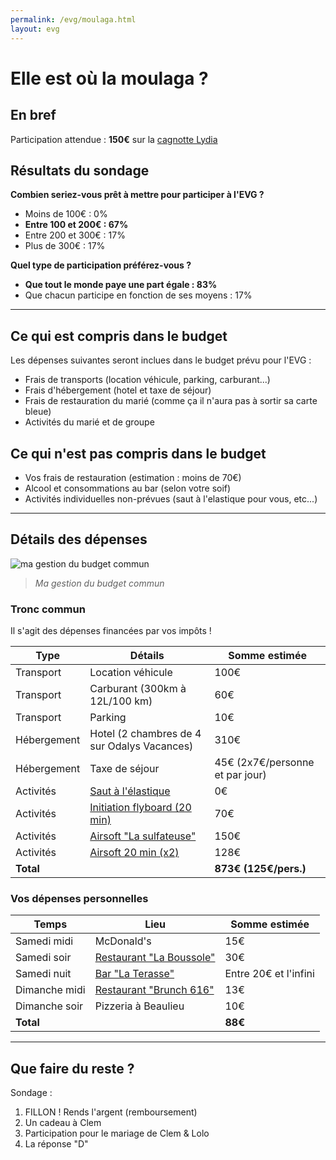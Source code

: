 ```yaml
---
permalink: /evg/moulaga.html
layout: evg
---
```


# Elle est où la moulaga ?

## En bref

Participation attendue : **150€** sur la [cagnotte Lydia](https://lydia-app.com/collect/33513-evg-clement/fr)

## Résultats du sondage

**Combien seriez-vous prêt à mettre pour participer à l'EVG ?**

- Moins de 100€ : 0%
- **Entre 100 et 200€ : 67%**
- Entre 200 et 300€ : 17%
- Plus de 300€ : 17%

**Quel type de participation préférez-vous ?**

- **Que tout le monde paye une part égale : 83%**
- Que chacun participe en fonction de ses moyens : 17%

---

## Ce qui est compris dans le budget

Les dépenses suivantes seront inclues dans le budget prévu pour l'EVG :

- Frais de transports (location véhicule, parking, carburant...)
- Frais d'hébergement (hotel et taxe de séjour)
- Frais de restauration du marié (comme ça il n'aura pas à sortir sa carte bleue)
- Activités du marié et de groupe

## Ce qui n'est pas compris dans le budget

- Vos frais de restauration (estimation : moins de 70€)
- Alcool et consommations au bar (selon votre soif)
- Activités individuelles non-prévues (saut à l'elastique pour vous, etc...)

---

## Détails des dépenses

![ma gestion du budget commun](https://media3.giphy.com/media/1N7wpCVjQJatq/giphy.gif?cid=ecf05e47n4i22ylm7aylhg2w33rpkzhukrhgz1fky0wmgs4g&rid=giphy.gif&ct=g)

 > _Ma gestion du budget commun_

### Tronc commun

Il s'agit des dépenses financées par vos impôts !

Type | Détails | Somme estimée
---- | ------- | -------------
Transport | Location véhicule | 100€
Transport | Carburant (300km à 12L/100 km) | 60€
Transport | Parking | 10€
Hébergement | Hotel (2 chambres de 4 sur Odalys Vacances) | 310€
Hébergement | Taxe de séjour | 45€ (2x7€/personne et par jour)
Activités | [Saut à l'élastique](https://elasticrocodilbungee.com/reserver/saut-elastique-vendee-viaduc-coquilleau/) | 0€
Activités | [Initiation flyboard (20 min)](http://jet-sensation.fr/flyboard/) | 70€
Activités | [Airsoft "La sulfateuse"](https://rsoftgame.com/tarifs/#la-sulfateuse) | 150€
Activités | [Airsoft 20 min (x2)](https://rsoftgame.com/airsoft/) | 128€
**Total** | | **873€ (125€/pers.)**

### Vos dépenses personnelles

Temps | Lieu | Somme estimée
----- | ---- | -------------
Samedi midi | McDonald's | 15€
Samedi soir | [Restaurant "La Boussole"](https://www.tripadvisor.fr/Restaurant_Review-g187206-d969725-Reviews-La_Boussole-La_Rochelle_Charente_Maritime_Nouvelle_Aquitaine.html) | 30€
Samedi nuit | [Bar "La Terasse"](https://www.tripadvisor.fr/Attraction_Review-g187206-d8284699-Reviews-Bar_La_Terrasse-La_Rochelle_Charente_Maritime_Nouvelle_Aquitaine.html) | Entre 20€ et l'infini
Dimanche midi | [Restaurant "Brunch 616"](https://www.tripadvisor.fr/Restaurant_Review-g187206-d15199794-Reviews-Brunch616-La_Rochelle_Charente_Maritime_Nouvelle_Aquitaine.html) | 13€
Dimanche soir | Pizzeria à Beaulieu | 10€
**Total** | | **88€**

---

## Que faire du reste ?

Sondage : 

1. FILLON ! Rends l'argent (remboursement)
2. Un cadeau à Clem
3. Participation pour le mariage de Clem & Lolo
4. La réponse "D"
